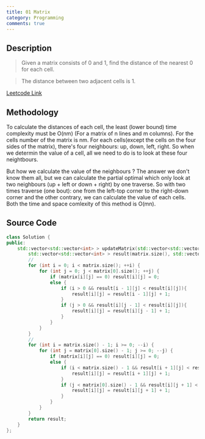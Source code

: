 ```yaml
---
title: 01 Matrix
category: Programming
comments: true
---
```

## Description
>Given a matrix consists of 0 and 1, find the distance of the nearest 0 for each cell.

>The distance between two adjacent cells is 1.

[Leetcode Link](https://leetcode.com/problems/01-matrix/#/description)

## Methodology
To calculate the distances of each cell, the least (lower bound) time complexity must be O(nm) (For a matrix of n lines and m columns). For the cells number of the matrix is nm. For each cells(except the cells on the four sides of the matrix), there's four neighbours: up, down, left, right. So when we determin the value of a cell, all we need to do is to look at these four neightbours.

But how we calculate the value of the neighbours ? The answer we don't know them all, but we can calculate the partial optimal which only look at two neighbours (up + left or down + right) by one traverse. So with two times traverse (one bout): one from the left-top corner to the right-down corner and the other contrary, we can calculate the value of each cells. Both the time and space comlexity of this method is O(mn).

## Source Code
```C++
class Solution {
public:
    std::vector<std::vector<int> > updateMatrix(std::vector<std::vector<int> >& matrix) {
        std::vector<std::vector<int> > result(matrix.size(), std::vector<int>(matrix[0].size(), INT_MAX));
        //
        for (int i = 0; i < matrix.size(); ++i) {
            for (int j = 0; j < matrix[0].size(); ++j) {
                if (matrix[i][j] == 0) result[i][j] = 0;
                else {
                    if (i > 0 && result[i - 1][j] < result[i][j]){
                        result[i][j] = result[i - 1][j] + 1;
                    }
                    if (j > 0 && result[i][j - 1] < result[i][j]){
                        result[i][j] = result[i][j - 1] + 1;
                    }
                }
            }
        }
        //
        for (int i = matrix.size() - 1; i >= 0; --i) {
            for (int j = matrix[0].size() - 1; j >= 0; --j) {
                if (matrix[i][j] == 0) result[i][j] = 0;
                else {
                    if (i < matrix.size() - 1 && result[i + 1][j] < result[i][j]){
                        result[i][j] = result[i + 1][j] + 1;
                    }
                    if (j < matrix[0].size() - 1 && result[i][j + 1] < result[i][j]){
                        result[i][j] = result[i][j + 1] + 1;
                    }
                }
            }
        }
        return result;
    }
};
```
